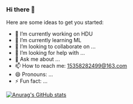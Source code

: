 ### Hi there 👋

Here are some ideas to get you started:

- 🔭 I’m currently working on HDU
- 🌱 I’m currently learning ML
- 👯 I’m looking to collaborate on ...
- 🤔 I’m looking for help with ...
- 💬 Ask me about ...
- 📫 How to reach me: 15358282499@163.com
- 😄 Pronouns: ...
- ⚡ Fun fact: ...

[![Anurag's GitHub stats](https://github-readme-stats.vercel.app/api?username=superpounch&count_private=true&show_icons=true&theme=great-gatsby)](https://github.com/anuraghazra/github-readme-stats)
